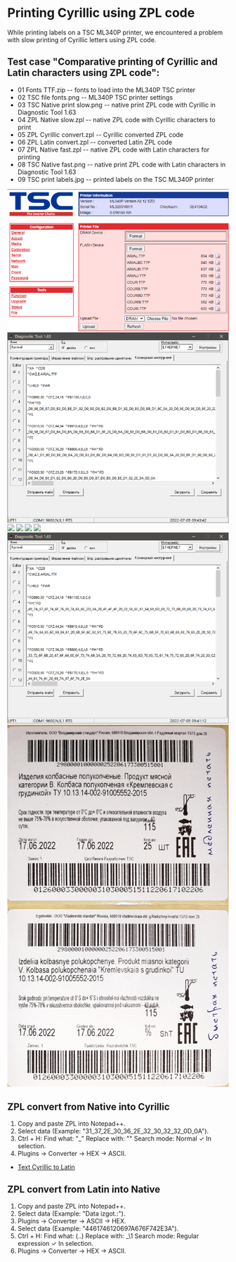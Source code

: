 # Printing Cyrillic using ZPL code
While printing labels on a TSC ML340P printer, we encountered a problem with slow printing of Cyrillic letters using ZPL code.

## Test case "Comparative printing of Cyrillic and Latin characters using ZPL code":
- 01 Fonts TTF.zip              -- fonts to load into the ML340P TSC printer
- 02 TSC file fonts.png         -- ML340P TSC printer settings
- 03 TSC Native print slow.png  -- native print ZPL code with Cyrillic in Diagnostic Tool 1.63
- 04 ZPL Native slow.zpl        -- native ZPL code with Cyrillic characters to print
- 05 ZPL Cyrillic convert.zpl   -- Cyrillic converted ZPL code
- 06 ZPL Latin convert.zpl      -- converted Latin ZPL code
- 07 ZPL Native fast.zpl        -- native ZPL code with Latin characters for printing
- 08 TSC Native fast.png        -- native print ZPL code with Latin characters in Diagnostic Tool 1.63
- 09 TSC print labels.jpg       -- printed labels on the TSC ML340P printer

![](02%20TSC%20file%20fonts.png?raw=true)
![](03%20TSC%20Native%20print%20slow.png?raw=true)
![](04%20ZPL%20Native%20slow.zpl?raw=true)
![](05%20ZPL%20Cyrillic%20convert.zpl?raw=true)
![](06%20ZPL%20Latin%20convert.zpl?raw=true)
![](07%20ZPL%20Native%20fast.zpl?raw=true)
![](08%20TSC%20Native%20fast.png?raw=true)
![](09%20TSC%20print%20labels.jpg?raw=true)

## ZPL convert from Native into Cyrillic
1. Copy and paste ZPL into Notepad++.
2. Select data (Example: "31_37_2E_30_36_2E_32_30_32_32_0D_0A").
3. Ctrl + H:
	Find what: "_"
	Replace with: ""
	Search mode: Normal
	✓ In selection.
4. Plugins → Converter → HEX → ASCII.

- [Text Cyrillic to Latin](https://www.branah.com/cyrillic-to-latin)

## ZPL convert from Latin into Native
1. Copy and paste ZPL into Notepad++.
2. Select data (Example: "Data izgot.:").
3. Plugins → Converter → ASCII → HEX.
4. Select data (Example: "4461746120697A676F742E3A").
5. Ctrl + H:
	Find what: (..)
	Replace with: _\1
	Search mode: Regular expression
	✓ In selection.
6. Plugins → Converter → HEX → ASCII.
